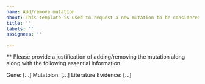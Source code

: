 ```yaml
---
name: Add/remove mutation
about: This template is used to request a new mutation to be considered
title: ''
labels: ''
assignees: ''

---
```


** Please provide a justification of adding/removing the mutation along along with the following essential information.

Gene: [...]
Mutatoion: [...]
Literature Evidence: [...]
